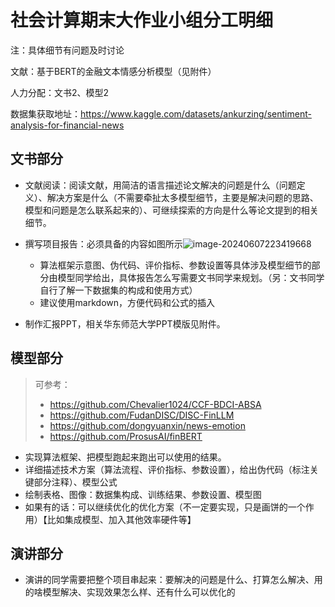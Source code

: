 # 社会计算期末大作业小组分工明细

注：具体细节有问题及时讨论

文献：基于BERT的金融文本情感分析模型（见附件）

人力分配：文书2、模型2

数据集获取地址：https://www.kaggle.com/datasets/ankurzing/sentiment-analysis-for-financial-news

## 文书部分

- 文献阅读：阅读文献，用简洁的语言描述论文解决的问题是什么（问题定义）、解决方案是什么（不需要牵扯太多模型细节，主要是解决问题的思路、模型和问题是怎么联系起来的）、可继续探索的方向是什么等论文提到的相关细节。
- 撰写项目报告：必须具备的内容如图所示![image-20240607223419668](C:\Users\86133\AppData\Roaming\Typora\typora-user-images\image-20240607223419668.png)
  - 算法框架示意图、伪代码、评价指标、参数设置等具体涉及模型细节的部分由模型同学给出，具体报告怎么写需要文书同学来规划。（另：文书同学自行了解一下数据集的构成和使用方式）
  - 建议使用markdown，方便代码和公式的插入

- 制作汇报PPT，相关华东师范大学PPT模版见附件。

## 模型部分

> 可参考：
>
> - https://github.com/Chevalier1024/CCF-BDCI-ABSA
> - https://github.com/FudanDISC/DISC-FinLLM
> - https://github.com/dongyuanxin/news-emotion
> - https://github.com/ProsusAI/finBERT

- 实现算法框架、把模型跑起来跑出可以使用的结果。
- 详细描述技术方案（算法流程、评价指标、参数设置），给出伪代码（标注关键部分注释）、模型公式
- 绘制表格、图像：数据集构成、训练结果、参数设置、模型图
- 如果有的话：可以继续优化的优化方案（不一定要实现，只是画饼的一个作用）【比如集成模型、加入其他效率硬件等】

## 演讲部分

- 演讲的同学需要把整个项目串起来：要解决的问题是什么、打算怎么解决、用的啥模型解决、实现效果怎么样、还有什么可以优化的